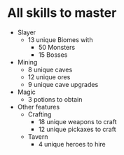 # All skills to master

- Slayer
  - 13 unique Biomes with
    - 50 Monsters
    - 15 Bosses
- Mining
  - 8 unique caves
  - 12 unique ores
  - 9 unique cave upgrades
- Magic
  - 3 potions to obtain
- Other features
  - Crafting
    - 18 unique weapons to craft
    - 12 unique pickaxes to craft
  - Tavern
    - 4 unique heroes to hire
